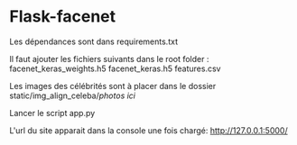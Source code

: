 # Flask-facenet
Les dépendances sont dans requirements.txt

Il faut ajouter les fichiers suivants dans le root folder : 
facenet_keras_weights.h5
facenet_keras.h5
features.csv

Les images des célébrités sont à placer dans le dossier static/img_align_celeba/*photos ici*

Lancer le script app.py

L'url du site apparait dans la console une fois chargé:  http://127.0.0.1:5000/